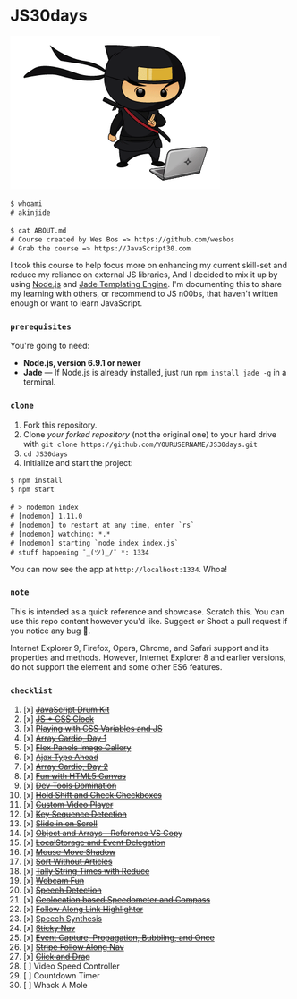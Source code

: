 # JS30days


![Code Ninja](/static/images/ninja.gif)


```shell
$ whoami
# akinjide

$ cat ABOUT.md
# Course created by Wes Bos => https://github.com/wesbos
# Grab the course => https://JavaScript30.com
```

I took this course to help focus more on enhancing my current skill-set and reduce my reliance on external JS libraries, And I decided to mix it up by using [Node.js](https://nodejs.org/en/) and [Jade Templating Engine](http://jadelang.net). I'm documenting this to share my learning with others, or recommend to JS n00bs, that haven't written enough or want to learn JavaScript.

### `prerequisites`
You're going to need:

 - **Node.js, version 6.9.1 or newer**
 - **Jade** — If Node.js is already installed, just run `npm install jade -g` in a terminal.

### `clone`
1. Fork this repository.
2. Clone *your forked repository* (not the original one) to your hard drive with `git clone https://github.com/YOURUSERNAME/JS30days.git`
3. `cd JS30days`
4. Initialize and start the project:

```shell
$ npm install
$ npm start

# > nodemon index
# [nodemon] 1.11.0
# [nodemon] to restart at any time, enter `rs`
# [nodemon] watching: *.*
# [nodemon] starting `node index index.js`
# stuff happening ¯_(ツ)_/¯ *: 1334
```

You can now see the app at `http://localhost:1334`. Whoa!

### `note`
This is intended as a quick reference and showcase. Scratch this. You can use this repo content however you'd like. Suggest or Shoot a pull request if you notice any bug 🐞.

Internet Explorer 9, Firefox, Opera, Chrome, and Safari support <canvas> and its properties and methods. However, Internet Explorer 8 and earlier versions, do not support the <canvas> element and some other ES6 features.

### `checklist`

1. [x] ~~[JavaScript Drum Kit](https://github.com/akinjide/JS30days/blob/master/views/drumKit.jade)~~
2. [x] ~~[JS + CSS Clock](https://github.com/akinjide/JS30days/blob/master/views/clock.jade)~~
3. [x] ~~[Playing with CSS Variables and JS](https://github.com/akinjide/JS30days/blob/master/views/cssJs.jade)~~
4. [x] ~~[Array Cardio, Day 1](https://github.com/akinjide/JS30days/blob/master/views/cardio.jade)~~
5. [x] ~~[Flex Panels Image Gallery](https://github.com/akinjide/JS30days/blob/master/views/flexGallery.jade)~~
6. [x] ~~[Ajax Type Ahead](https://github.com/akinjide/JS30days/blob/master/views/ajaxAhead.jade)~~
7. [x] ~~[Array Cardio, Day 2](https://github.com/akinjide/JS30days/blob/master/views/cardioTwo.jade)~~
8. [x] ~~[Fun with HTML5 Canvas](https://github.com/akinjide/JS30days/blob/master/views/canvas.jade)~~
9. [x] ~~[Dev Tools Domination](https://github.com/akinjide/JS30days/blob/master/views/devTool.jade)~~
10. [x] ~~[Hold Shift and Check Checkboxes](https://github.com/akinjide/JS30days/blob/master/views/checkBoxes.jade)~~
11. [x] ~~[Custom Video Player](https://github.com/akinjide/JS30days/blob/master/views/vidPlayer.jade)~~
12. [x] ~~[Key Sequence Detection](https://github.com/akinjide/JS30days/blob/master/views/keyDetection.jade)~~
13. [x] ~~[Slide in on Scroll](https://github.com/akinjide/JS30days/blob/master/views/slideScroll.jade)~~
14. [x] ~~[Object and Arrays - Reference VS Copy](https://github.com/akinjide/JS30days/blob/master/views/referenceAndCopy.jade)~~
15. [x] ~~[LocalStorage and Event Delegation](https://github.com/akinjide/JS30days/blob/master/views/storageAndEvent.jade)~~
16. [x] ~~[Mouse Move Shadow](https://github.com/akinjide/JS30days/blob/master/views/mouseEffect.jade)~~
17. [x] ~~[Sort Without Articles](https://github.com/akinjide/JS30days/blob/master/views/sortBandNames.jade)~~
18. [x] ~~[Tally String Times with Reduce](https://github.com/akinjide/JS30days/blob/master/views/tally.jade)~~
19. [x] ~~[Webcam Fun](https://github.com/akinjide/JS30days/blob/master/views/webCam.jade)~~
20. [x] ~~[Speech Detection](https://github.com/akinjide/JS30days/blob/master/views/speechRecognition.jade)~~
21. [x] ~~[Geolocation based Speedometer and Compass](https://github.com/akinjide/JS30days/blob/master/views/speedometer.compass.jade)~~
22. [x] ~~[Follow Along Link Highlighter](https://github.com/akinjide/JS30days/blob/master/views/alongLinks.jade)~~
23. [x] ~~[Speech Synthesis](https://github.com/akinjide/JS30days/blob/master/views/speechSynthesis.jade)~~
24. [x] ~~[Sticky Nav](https://github.com/akinjide/JS30days/blob/master/views/stickyNav.jade)~~
25. [x] ~~[Event Capture, Propagation, Bubbling, and Once](https://github.com/akinjide/JS30days/blob/master/views/eventCapture.jade)~~
26. [x] ~~[Stripe Follow Along Nav](https://github.com/akinjide/JS30days/blob/master/views/stripeAlongLinks.jade)~~
27. [x] ~~[Click and Drag](https://github.com/akinjide/JS30days/blob/master/views/clickAndDrag.jade)~~
28. [ ] Video Speed Controller
29. [ ] Countdown Timer
30. [ ] Whack A Mole
